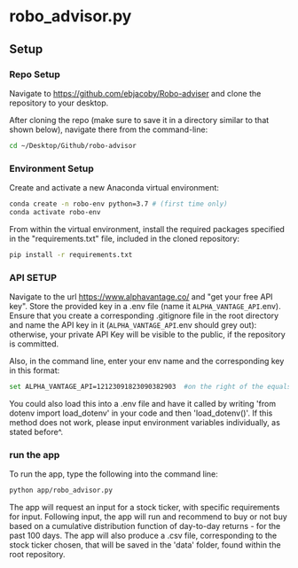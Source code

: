 # robo_advisor.py

## Setup

### Repo Setup

Navigate to https://github.com/ebjacoby/Robo-adviser and clone the repository to your desktop.


After cloning the repo (make sure to save it in a directory similar to that shown below), navigate there from the command-line:

```sh
cd ~/Desktop/Github/robo-advisor
```

### Environment Setup

Create and activate a new Anaconda virtual environment:

```sh
conda create -n robo-env python=3.7 # (first time only)
conda activate robo-env
```

From within the virtual environment, install the required packages specified in the "requirements.txt" file, included in the cloned repository:

```sh
pip install -r requirements.txt
```

### API SETUP

Navigate to the url https://www.alphavantage.co/ and "get your free API key". Store the provided key in a .env file (name it `ALPHA_VANTAGE_API`.env). Ensure that you create a corresponding .gitignore file in the root directory and name the API key in it (`ALPHA_VANTAGE_API`.env should grey out): otherwise, your private API Key will be visible to the public, if the repository is committed. 

Also, in the command line, enter your env name and the corresponding key in this format: 

```sh
set ALPHA_VANTAGE_API=12123091823090382903  #on the right of the equals sign, here, is a fake/placeholder API key. 
```

You could also load this into a .env file and have it called by writing 'from dotenv import load_dotenv' in your code and then 'load_dotenv()'. If this method does not work, please input environment variables individually, as stated before^.

### run the app

To run the app, type the following into the command line:

```sh
python app/robo_advisor.py
```

The app will request an input for a stock ticker, with specific requirements for input. Following input, the app will run and recommend to buy or not buy based on a cumulative distribution function of day-to-day returns - for the past 100 days. The app will also produce a .csv file, corresponding to the stock ticker chosen, that will be saved in the 'data' folder, found within the root repository. 
